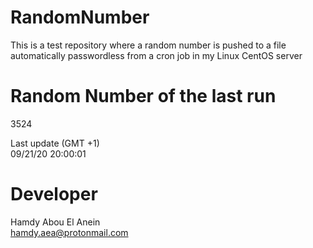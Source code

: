 # RandomNumber    
This is a test repository where a random number is pushed to a file automatically passwordless from a cron job in my Linux CentOS server    
# Random Number of the last run   
3524
      
Last update (GMT +1)    
09/21/20 20:00:01
# Developer    
Hamdy Abou El Anein   
hamdy.aea@protonmail.com
